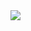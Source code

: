 
<img src= "https://media.licdn.com/dms/image/D4D22AQGp1NGyF3jU8A/feedshare-shrink_800/0/1720787925456?e=1724284800&v=beta&t=qow4OVVUvYek_0OZwcoShlcOk6VTOLj_WVM1jTHHsMg">
